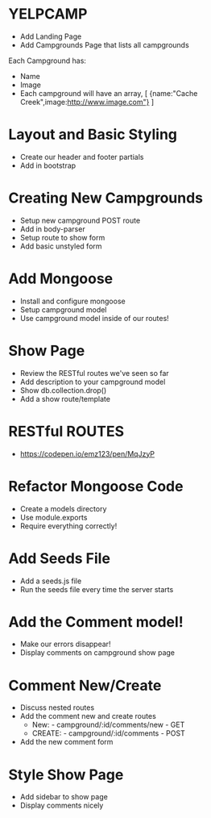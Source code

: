 # YELPCAMP

* Add Landing Page
* Add Campgrounds Page that lists all campgrounds

Each Campground has:
* Name
* Image
* Each campground will have an array,
[
	{name:"Cache Creek",image:http://www.image.com"}
]

# Layout and Basic Styling
* Create our header and footer partials
* Add in bootstrap

# Creating New Campgrounds
* Setup new campground POST route
* Add in body-parser
* Setup route to show form
* Add basic unstyled form

# Add Mongoose
* Install and configure mongoose
* Setup campground model
* Use campground model inside of our routes!

# Show Page
* Review the RESTful routes we've seen so far
* Add description to your campground model
* Show db.collection.drop()
* Add a show route/template

# RESTful ROUTES #
*	https://codepen.io/emz123/pen/MqJzyP

# Refactor Mongoose Code
*	Create a models directory
*	Use module.exports
*	Require everything correctly!

# Add Seeds File
*	Add a seeds.js file
*	Run the seeds file every time the server starts

# Add the Comment model!
*	Make our errors disappear!
*	Display comments on campground show page

# Comment New/Create
* 	Discuss nested routes
*	Add the comment new and create routes
	- New: - campground/:id/comments/new - GET
	- CREATE: - campground/:id/comments - POST
*	Add the new comment form

#	Style Show Page
*	Add sidebar to show page
*	Display comments nicely


